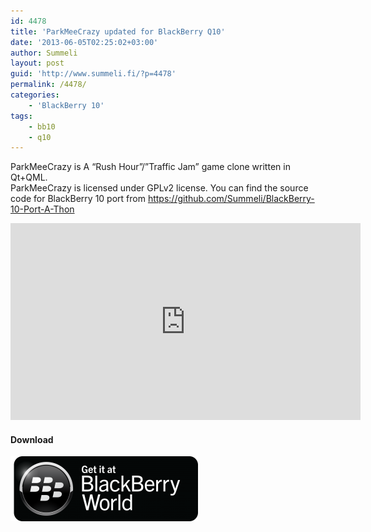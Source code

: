```yaml
---
id: 4478
title: 'ParkMeeCrazy updated for BlackBerry Q10'
date: '2013-06-05T02:25:02+03:00'
author: Summeli
layout: post
guid: 'http://www.summeli.fi/?p=4478'
permalink: /4478/
categories:
    - 'BlackBerry 10'
tags:
    - bb10
    - q10
---
```


ParkMeeCrazy is A “Rush Hour”/”Traffic Jam” game clone written in Qt+QML.  
ParkMeeCrazy is licensed under GPLv2 license. You can find the source code for BlackBerry 10 port from <https://github.com/Summeli/BlackBerry-10-Port-A-Thon>  

<iframe allowfullscreen="allowfullscreen" frameborder="0" height="315" loading="lazy" src="https://www.youtube.com/embed/3Qivzzy4PvI" width="560"></iframe>

#### Download

![](/jekyll-export/wp-content/uploads/2013/02/BB-World_Get-It_BLK-Box-300x104.png)